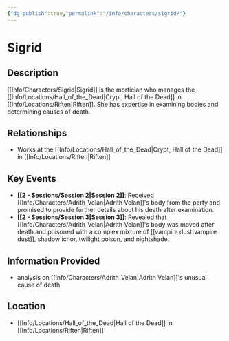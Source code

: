 ```yaml
---
{"dg-publish":true,"permalink":"/info/characters/sigrid/"}
---
```


# Sigrid

## Description
[[Info/Characters/Sigrid\|Sigrid]] is the mortician who manages the [[Info/Locations/Hall_of_the_Dead\|Crypt, Hall of the Dead]] in [[Info/Locations/Riften\|Riften]]. She has expertise in examining bodies and determining causes of death.

## Relationships
- Works at the [[Info/Locations/Hall_of_the_Dead\|Crypt, Hall of the Dead]] in [[Info/Locations/Riften\|Riften]]

## Key Events
- **[[2 -  Sessions/Session 2\|Session 2]]**: Received [[Info/Characters/Adrith_Velan\|Adrith Velan]]'s body from the party and promised to provide further details about his death after examination.
- **[[2 -  Sessions/Session 3\|Session 3]]**: Revealed that [[Info/Characters/Adrith_Velan\|Adrith Velan]]'s body was moved after death and poisoned with a complex mixture of [[vampire dust\|vampire dust]], shadow ichor, twilight poison, and nightshade.

## Information Provided
- analysis on [[Info/Characters/Adrith_Velan\|Adrith Velan]]'s unusual cause of death

## Location
- [[Info/Locations/Hall_of_the_Dead\|Hall of the Dead]] in [[Info/Locations/Riften\|Riften]]